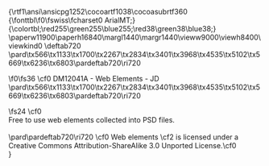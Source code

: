 {\rtf1\ansi\ansicpg1252\cocoartf1038\cocoasubrtf360
{\fonttbl\f0\fswiss\fcharset0 ArialMT;}
{\colortbl;\red255\green255\blue255;\red38\green38\blue38;}
\paperw11900\paperh16840\margl1440\margr1440\vieww9000\viewh8400\viewkind0
\deftab720
\pard\tx566\tx1133\tx1700\tx2267\tx2834\tx3401\tx3968\tx4535\tx5102\tx5669\tx6236\tx6803\pardeftab720\ri720

\f0\fs36 \cf0 DM12041A - Web Elements - JD\
\pard\tx566\tx1133\tx1700\tx2267\tx2834\tx3401\tx3968\tx4535\tx5102\tx5669\tx6236\tx6803\pardeftab720\ri720

\fs24 \cf0 \
Free to use web elements collected into PSD files. \
\
\pard\pardeftab720\ri720
\cf0 Web elements \cf2 is licensed under a Creative Commons Attribution-ShareAlike 3.0 Unported License.\cf0 \
}